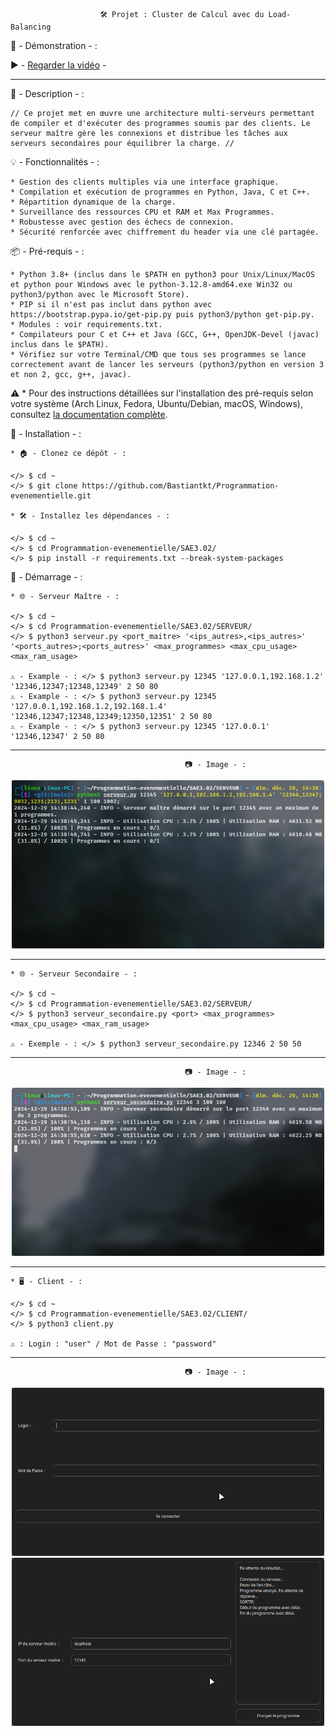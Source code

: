 					    🛠️ Projet : Cluster de Calcul avec du Load-Balancing

🎥 - Démonstration - : 
	
 ▶️ - [Regarder la vidéo](https://drive.google.com/file/d/1bKXcfdShKR9zl6xLlGAzUsQhfO8umSdE/preview) -

-------------------------------------------------------------------------------------------------------------------------------	

📜 - Description - :

	// Ce projet met en œuvre une architecture multi-serveurs permettant de compiler et d'exécuter des programmes soumis par des clients. Le serveur maître gère les connexions et distribue les tâches aux serveurs secondaires pour équilibrer la charge. //

💡 - Fonctionnalités - :

	* Gestion des clients multiples via une interface graphique.
	* Compilation et exécution de programmes en Python, Java, C et C++.
	* Répartition dynamique de la charge.
	* Surveillance des ressources CPU et RAM et Max Programmes.
	* Robustesse avec gestion des échecs de connexion.
	* Sécurité renforcée avec chiffrement du header via une clé partagée.

📦 - Pré-requis - :

	* Python 3.8+ (inclus dans le $PATH en python3 pour Unix/Linux/MacOS et python pour Windows avec le python-3.12.8-amd64.exe Win32 ou python3/python avec le Microsoft Store).
	* PIP si il n'est pas inclut dans python avec https://bootstrap.pypa.io/get-pip.py puis python3/python get-pip.py.
	* Modules : voir requirements.txt.
	* Compilateurs pour C et C++ et Java (GCC, G++, OpenJDK-Devel (javac) inclus dans le $PATH).
	* Vérifiez sur votre Terminal/CMD que tous ses programmes se lance correctement avant de lancer les serveurs (python3/python en version 3 et non 2, gcc, g++, javac).

⚠️ * Pour des instructions détaillées sur l'installation des pré-requis selon votre système (Arch Linux, Fedora, Ubuntu/Debian, macOS, Windows), consultez [la documentation complète](INSTALL.md).

🔧 - Installation - :

	* 🏠 - Clonez ce dépôt - :
	
	</> $ cd ~
	</> $ git clone https://github.com/Bastiantkt/Programmation-evenementielle.git

	* 🛠 - Installez les dépendances - :
	
	</> $ cd ~
	</> $ cd Programmation-evenementielle/SAE3.02/
	</> $ pip install -r requirements.txt --break-system-packages

🚀 - Démarrage - :

	* 🌐 - Serveur Maître - :
	
	</> $ cd ~
	</> $ cd Programmation-evenementielle/SAE3.02/SERVEUR/
	</> $ python3 serveur.py <port_maitre> '<ips_autres>,<ips_autres>' '<ports_autres>;<ports_autres>' <max_programmes> <max_cpu_usage> <max_ram_usage>

	⚠️ - Example - : </> $ python3 serveur.py 12345 '127.0.0.1,192.168.1.2' '12346,12347;12348,12349' 2 50 80
	⚠️ - Example - : </> $ python3 serveur.py 12345 '127.0.0.1,192.168.1.2,192.168.1.4' '12346,12347;12348,12349;12350,12351' 2 50 80
	⚠️ - Example - : </> $ python3 serveur.py 12345 '127.0.0.1' '12346,12347' 2 50 80

-------------------------------------------------------------------------------------------------------------------------------

					                       📷 - Image - :
<p align="center"> 
<img src="IMAGES/Screenshot2.png" alt="Aperçu de l'application" width="500">
</p>

-------------------------------------------------------------------------------------------------------------------------------	
	
	* 🌐 - Serveur Secondaire - :
	
	</> $ cd ~
	</> $ cd Programmation-evenementielle/SAE3.02/SERVEUR/
	</> $ python3 serveur_secondaire.py <port> <max_programmes> <max_cpu_usage> <max_ram_usage>

	⚠️ - Exemple - : </> $ python3 serveur_secondaire.py 12346 2 50 50
						    
-------------------------------------------------------------------------------------------------------------------------------

					                       📷 - Image - :
<p align="center"> 
<img src="IMAGES/Screenshot3.png" alt="Aperçu de l'application" width="500">
</p>

-------------------------------------------------------------------------------------------------------------------------------	
						    
	* 🖥 - Client - :
	
	</> $ cd ~
	</> $ cd Programmation-evenementielle/SAE3.02/CLIENT/
	</> $ python3 client.py

	⚠️ : Login : "user" / Mot de Passe : "password"

-------------------------------------------------------------------------------------------------------------------------------
					                       📷 - Image - :
<p align="center">  
  <img src="IMAGES/Screenshot4.png" alt="Image 1" width="500">
  <img src="IMAGES/Screenshot1.png" alt="Image 2" width="500">
</p>



	